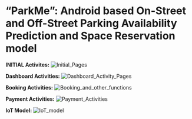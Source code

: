 # “ParkMe”: Android based On-Street and Off-Street Parking Availability Prediction and Space Reservation model

**INITIAL Activites:**
![Initial_Pages](https://user-images.githubusercontent.com/26058164/215012509-fb353c01-a5d0-4140-8833-a900c45c9c7a.jpg)

**Dashboard Activities:**
![Dashboard_Activity_Pages](https://user-images.githubusercontent.com/26058164/215013395-a24dd052-3588-4421-a472-405d3be97e0b.jpg)

**Booking Activities:**
![Booking_and_other_functions](https://user-images.githubusercontent.com/26058164/215013423-8eefa340-1975-4762-97f9-2b202acf3aac.jpg)

**Payment Activities:**
![Payment_Activities](https://user-images.githubusercontent.com/26058164/215013445-d296cbff-b8f7-47f8-ba1d-48ea2d65dc1d.jpg)

**IoT Model:**
![IoT_model](https://user-images.githubusercontent.com/26058164/215013465-8bcb6981-9cc6-4213-8166-54c490419fad.jpg)

